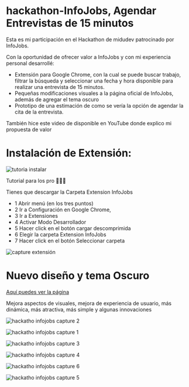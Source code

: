 # hackathon-InfoJobs, Agendar Entrevistas de 15 minutos
Esta es mi participación en el Hackathon de midudev patrocinado por InfoJobs.

Con la oportunidad de ofrecer valor a InfoJobs y con mi experiencia personal desarrollé:

- Extensión para Google Chrome, con la cual se puede buscar trabajo, filtrar la búsqueda y seleccionar una fecha y hora disponible para realizar una entrevista de 15 minutos.
- Pequeñas modificaciones visuales a la página oficial de InfoJobs, además de agregar el tema oscuro
- Prototipo de una estimación de como se vería la opción de agendar la cita de la entrevista.

También hice este video de disponible en YouTube donde explico mi propuesta de valor 


# Instalación de Extensión:
![tutoria instalar](https://github.com/eliasbest07/hackathon-Infojobs/assets/26911843/e08fcede-a70b-4d70-9d2d-b63b18577a45)

Tutorial para los pro 💪🏻😎

Tienes que descargar la Carpeta Extension InfoJobs

- 1 Abrir menú (en los tres puntos)
- 2 Ir a Configuración en Google Chrome,
- 3 Ir a Extensiones
- 4 Activar Modo Desarrollador
- 5 Hacer click en el botón cargar descomprimida
- 6 Elegir la carpeta Extension InfoJobs
- 7 Hacer click en el botón Seleccionar carpeta 

![capture extensión](https://github.com/eliasbest07/hackathon-Infojobs/assets/26911843/3dacc44a-40fc-4f9d-a467-5d9891fc8161)


# Nuevo diseño y tema Oscuro 

[Aquí puedes ver la página](https://hackathon-infojobs-page-git-main-eliasbest07.vercel.app/)

Mejora aspectos de visuales, mejora de experiencia de usuario, más dinámica, más atractiva, más simple y algunas innovaciones

![hackatho infojobs capture 2](https://github.com/eliasbest07/hackathon-Infojobs/assets/26911843/49f133c4-d962-41ab-9580-569231cecd28)

![hackatho infojobs capture 1](https://github.com/eliasbest07/hackathon-Infojobs/assets/26911843/6814ef71-df15-49e4-899a-19ba162fe304)

![hackatho infojobs capture 3](https://github.com/eliasbest07/hackathon-Infojobs/assets/26911843/ab424343-ca5a-49b0-98ba-fe3e36c5ab63)

![hackatho infojobs capture 4](https://github.com/eliasbest07/hackathon-Infojobs/assets/26911843/cacb34dc-e21e-4274-9cda-d24bcfb30d09)

![hackatho infojobs capture 6](https://github.com/eliasbest07/hackathon-Infojobs/assets/26911843/210a9c0f-86b5-49b8-9502-d7873842442c)

![hackatho infojobs capture 5](https://github.com/eliasbest07/hackathon-Infojobs/assets/26911843/88967285-1895-4053-8da7-8d966bcee5d6)

